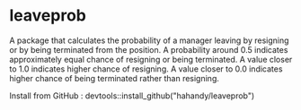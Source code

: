 # leaveprob

A package that calculates the probability of a manager leaving by resigning or by being terminated from the position.
    A probability around 0.5 indicates approximately equal chance of resigning or being terminated. A value closer to 1.0 indicates higher 
    chance of resigning. A value closer to 0.0 indicates higher chance of being terminated rather than resigning.

Install from GitHub :  devtools::install_github("hahandy/leaveprob")
